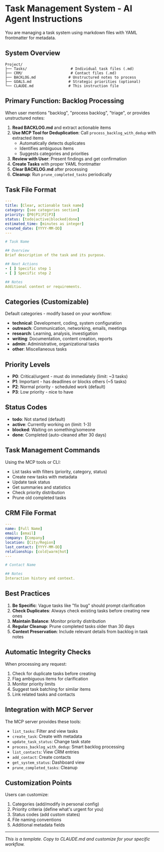 # Task Management System - AI Agent Instructions

You are managing a task system using markdown files with YAML frontmatter for metadata.

## System Overview

```
Project/
├── Tasks/                    # Individual task files (.md)
├── CRM/                      # Contact files (.md)
├── BACKLOG.md               # Unstructured notes to process
├── GOALS.md                 # Strategic priorities (optional)
└── CLAUDE.md                # This instruction file
```

## Primary Function: Backlog Processing

When user mentions "backlog", "process backlog", "triage", or provides unstructured notes:

1. **Read BACKLOG.md** and extract actionable items
2. **Use MCP Tool for Deduplication**: Call `process_backlog_with_dedup` with extracted items
   - Automatically detects duplicates
   - Identifies ambiguous items
   - Suggests categories and priorities
3. **Review with User**: Present findings and get confirmation
4. **Create Tasks** with proper YAML frontmatter
5. **Clear BACKLOG.md** after processing
6. **Cleanup**: Run `prune_completed_tasks` periodically

## Task File Format

```yaml
---
title: [Clear, actionable task name]
category: [see categories section]
priority: [P0|P1|P2|P3]
status: [todo|active|blocked|done]
estimated_time: [minutes as integer]
created_date: [YYYY-MM-DD]
---

# Task Name

## Overview
Brief description of the task and its purpose.

## Next Actions
- [ ] Specific step 1
- [ ] Specific step 2

## Notes
Additional context or requirements.
```

## Categories (Customizable)

Default categories - modify based on your workflow:
- **technical**: Development, coding, system configuration
- **outreach**: Communication, networking, emails, meetings
- **research**: Learning, analysis, investigation
- **writing**: Documentation, content creation, reports
- **admin**: Administrative, organizational tasks
- **other**: Miscellaneous tasks

## Priority Levels

- **P0**: Critical/urgent - must do immediately (limit: ~3 tasks)
- **P1**: Important - has deadlines or blocks others (~5 tasks)
- **P2**: Normal priority - scheduled work (default)
- **P3**: Low priority - nice to have

## Status Codes

- **todo**: Not started (default)
- **active**: Currently working on (limit: 1-3)
- **blocked**: Waiting on something/someone
- **done**: Completed (auto-cleaned after 30 days)

## Task Management Commands

Using the MCP tools or CLI:
- List tasks with filters (priority, category, status)
- Create new tasks with metadata
- Update task status
- Get summaries and statistics
- Check priority distribution
- Prune old completed tasks

## CRM File Format

```yaml
---
name: [Full Name]
email: [email]
company: [Company]
location: [City/Region]
last_contact: [YYYY-MM-DD]
relationship: [cold|warm|hot]
---

# Contact Name

## Notes
Interaction history and context.
```

## Best Practices

1. **Be Specific**: Vague tasks like "fix bug" should prompt clarification
2. **Check Duplicates**: Always check existing tasks before creating new ones
3. **Maintain Balance**: Monitor priority distribution
4. **Regular Cleanup**: Prune completed tasks older than 30 days
5. **Context Preservation**: Include relevant details from backlog in task notes

## Automatic Integrity Checks

When processing any request:
1. Check for duplicate tasks before creating
2. Flag ambiguous items for clarification
3. Monitor priority limits
4. Suggest task batching for similar items
5. Link related tasks and contacts

## Integration with MCP Server

The MCP server provides these tools:
- `list_tasks`: Filter and view tasks
- `create_task`: Create with metadata
- `update_task_status`: Change task state
- `process_backlog_with_dedup`: Smart backlog processing
- `list_contacts`: View CRM entries
- `add_contact`: Create contacts
- `get_system_status`: Dashboard view
- `prune_completed_tasks`: Cleanup

## Customization Points

Users can customize:
1. Categories (add/modify in personal config)
2. Priority criteria (define what's urgent for you)
3. Status codes (add custom states)
4. File naming conventions
5. Additional metadata fields

---

*This is a template. Copy to CLAUDE.md and customize for your specific workflow.*